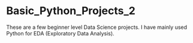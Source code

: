 # Basic_Python_Projects_2
These are a few beginner level Data Science projects. I have mainly used Python for EDA (Exploratory Data Analysis).
